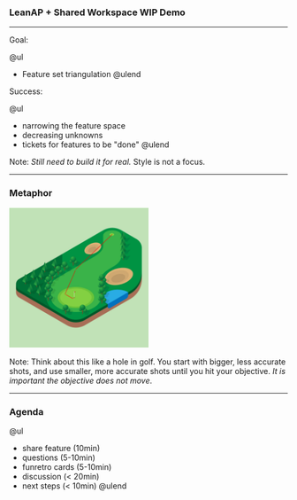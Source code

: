 ### LeanAP + Shared Workspace WIP Demo

---

Goal:

@ul
- Feature set triangulation
@ulend

Success:

@ul
- narrowing the feature space
- decreasing unknowns
- tickets for features to be "done"
@ulend


Note:
  _Still need to build it for real._
  Style is not a focus.

---

### Metaphor

<img src="img/golf.jpg" alt="Golf" height="50%" width="50%">

Note:
  Think about this like a hole in golf.  You start with bigger, less accurate shots, and use smaller, more accurate shots until you hit your objective.  _It is important the objective does not move_.

---

### Agenda

@ul
- share feature (10min)
- questions (5-10min)
- funretro cards (5-10min)
- discussion (< 20min)
- next steps (< 10min)
@ulend
